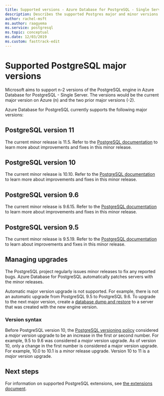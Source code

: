 ```yaml
---
title: Supported versions - Azure Database for PostgreSQL - Single Server
description: Describes the supported Postgres major and minor versions in Azure Database for PostgreSQL - Single Server.
author: rachel-msft
ms.author: raagyema
ms.service: postgresql
ms.topic: conceptual
ms.date: 12/03/2019
ms.custom: fasttrack-edit
---
```

# Supported PostgreSQL major versions
Microsoft aims to support n-2 versions of the PostgreSQL engine in Azure Database for PostgreSQL - Single Server. The versions would be the current major version on Azure (n) and the two prior major versions (-2).

Azure Database for PostgreSQL currently supports the following major versions:

## PostgreSQL version 11
The current minor release is 11.5. Refer to the [PostgreSQL documentation](https://www.postgresql.org/docs/11/static/release-11-5.html) to learn more about improvements and fixes in this minor release.

## PostgreSQL version 10
The current minor release is 10.10. Refer to the [PostgreSQL documentation](https://www.postgresql.org/docs/10/static/release-10-10.html) to learn more about improvements and fixes in this minor release.

## PostgreSQL version 9.6
The current minor release is 9.6.15. Refer to the [PostgreSQL documentation](https://www.postgresql.org/docs/9.6/static/release-9-6-15.html) to learn more about improvements and fixes in this minor release.

## PostgreSQL version 9.5
The current minor release is 9.5.19. Refer to the [PostgreSQL documentation](https://www.postgresql.org/docs/9.5/static/release-9-5-19.html) to learn about improvements and fixes in this minor release.

## Managing upgrades
The PostgreSQL project regularly issues minor releases to fix any reported bugs. Azure Database for PostgreSQL automatically patches servers with the minor releases.

Automatic major version upgrade is not supported. For example, there is not an automatic upgrade from PostgreSQL 9.5 to PostgreSQL 9.6. To upgrade to the next major version, create a [database dump and restore](./howto-migrate-using-dump-and-restore.md) to a server that was created with the new engine version.

### Version syntax
Before PostgreSQL version 10, the [PostgreSQL versioning policy](https://www.postgresql.org/support/versioning/) considered a _major version_ upgrade to be an increase in the first _or_ second number. For example, 9.5 to 9.6 was considered a _major_ version upgrade. As of version 10, only a change in the first number is considered a major version upgrade. For example, 10.0 to 10.1 is a _minor_ release upgrade. Version 10 to 11 is a _major_ version upgrade.

## Next steps
For information on supported PostgreSQL extensions, see [the extensions document](concepts-extensions.md).

